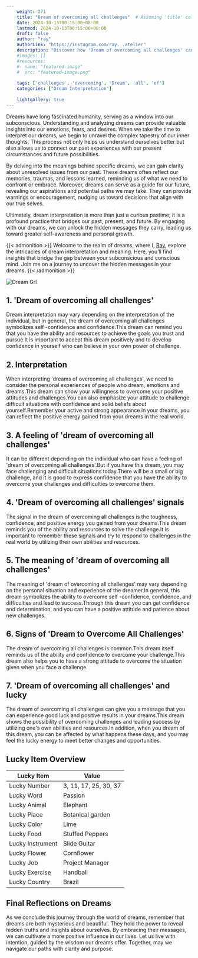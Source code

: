 ```yaml
---
    weight: 271
    title: "Dream of overcoming all challenges"  # Assuming 'title' column exists
    date: 2024-10-13T00:15:00+08:00
    lastmod: 2024-10-13T00:15:00+08:00
    draft: false
    author: "ray"
    authorLink: "https://instagram.com/ray._.atelier"
    description: "Discover how 'Dream of overcoming all challenges' can interpret your future and uncover its significant meanings in your life."
    #images: []
    #resources:
    #- name: "featured-image"
    #  src: "featured-image.png"
    
    tags: ['challenges', 'overcoming', 'Dream', 'all', 'of']
    categories: ["Dream Interpretation"]
    
    lightgallery: true
---
```

    
Dreams have long fascinated humanity, serving as a window into our subconscious. Understanding and analyzing dreams can provide valuable insights into our emotions, fears, and desires. When we take the time to interpret our dreams, we begin to unravel the complex tapestry of our inner thoughts. This process not only helps us understand ourselves better but also allows us to connect our past experiences with our present circumstances and future possibilities.

By delving into the meanings behind specific dreams, we can gain clarity about unresolved issues from our past. These dreams often reflect our memories, traumas, and lessons learned, reminding us of what we need to confront or embrace. Moreover, dreams can serve as a guide for our future, revealing our aspirations and potential paths we may take. They can provide warnings or encouragement, nudging us toward decisions that align with our true selves.

Ultimately, dream interpretation is more than just a curious pastime; it is a profound practice that bridges our past, present, and future. By engaging with our dreams, we can unlock the hidden messages they carry, leading us toward greater self-awareness and personal growth.

{{< admonition >}}
Welcome to the realm of dreams, where I, [Ray](https://instagram.com/ray._.atelier), explore the intricacies of dream interpretation and meaning. Here, you’ll find insights that bridge the gap between your subconscious and conscious mind. Join me on a journey to uncover the hidden messages in your dreams.
{{< /admonition >}}

![Dream Grl](https://cdn.pixabay.com/photo/2017/11/02/03/35/gothic-2910057_1280.jpg "Dream Grl")

## 1. 'Dream of overcoming all challenges'
Dream interpretation may vary depending on the interpretation of the individual, but in general, the dream of overcoming all challenges symbolizes self -confidence and confidence.This dream can remind you that you have the ability and resources to achieve the goals you trust and pursue.It is important to accept this dream positively and to develop confidence in yourself who can believe in your own power of challenge.

## 2. Interpretation
When interpreting 'dreams of overcoming all challenges', we need to consider the personal experiences of people who dream, emotions and dreams.This dream can show your willingness to overcome your positive attitudes and challenges.You can also emphasize your attitude to challenge difficult situations with confidence and solid beliefs about yourself.Remember your active and strong appearance in your dreams, you can reflect the positive energy gained from your dreams in the real world.

## 3. A feeling of 'dream of overcoming all challenges'
It can be different depending on the individual who can have a feeling of 'dream of overcoming all challenges'.But if you have this dream, you may face challenging and difficult situations today.There will be a small or big challenge, and it is good to express confidence that you have the ability to overcome your challenges and difficulties to overcome them.

## 4. 'Dream of overcoming all challenges' signals
The signal in the dream of overcoming all challenges is the toughness, confidence, and positive energy you gained from your dreams.This dream reminds you of the ability and resources to solve the challenge.It is important to remember these signals and try to respond to challenges in the real world by utilizing their own abilities and resources.

## 5. The meaning of 'dream of overcoming all challenges'
The meaning of 'dream of overcoming all challenges' may vary depending on the personal situation and experience of the dreamer.In general, this dream symbolizes the ability to overcome self -confidence, confidence, and difficulties and lead to success.Through this dream you can get confidence and determination, and you can have a positive attitude and patience about new challenges.

## 6. Signs of 'Dream to Overcome All Challenges'
The dream of overcoming all challenges is common.This dream itself reminds us of the ability and confidence to overcome your challenge.This dream also helps you to have a strong attitude to overcome the situation given when you face a challenge.

## 7. 'Dream of overcoming all challenges' and lucky
The dream of overcoming all challenges can give you a message that you can experience good luck and positive results in your dreams.This dream shows the possibility of overcoming challenges and leading success by utilizing one's own abilities and resources.In addition, when you dream of this dream, you can be affected by what happens these days, and you may feel the lucky energy to meet better changes and opportunities.

## Lucky Item Overview
| Lucky Item          | Value              |
|---------------|--------------------|
| Lucky Number        | 3, 11, 17, 25, 30, 37  |
| Lucky Word          | Passion |
| Lucky Animal        | Elephant |
| Lucky Place         | Botanical garden     |
| Lucky Color         | Lime     |
| Lucky Food          | Stuffed Peppers      |
| Lucky Instrument    | Slide Guitar |
| Lucky Flower        | Cornflower    |
| Lucky Job           | Project Manager       |
| Lucky Exercise      | Handball  |
| Lucky Country       | Brazil    |


##  Final Reflections on Dreams

As we conclude this journey through the world of dreams, remember that dreams are both mysterious and beautiful. They hold the power to reveal hidden truths and insights about ourselves. By embracing their messages, we can cultivate a more positive influence in our lives. Let us live with intention, guided by the wisdom our dreams offer. Together, may we navigate our paths with clarity and purpose.

